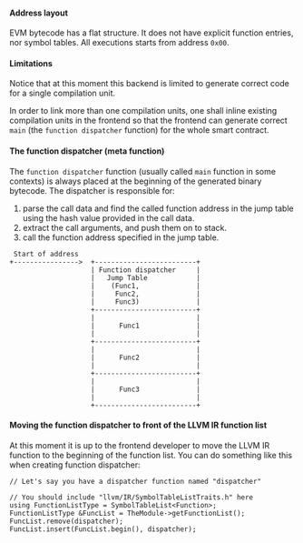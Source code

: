 #### Address layout

EVM bytecode has a flat structure. It does not have explicit function entries, nor symbol tables. All executions starts
from address `0x00`.

#### Limitations

Notice that at this moment this backend is limited to generate correct code for a single compilation unit.

In order to link more than one compilation units, one shall inline existing compilation units in the frontend so that
the frontend can generate correct `main` (the `function dispatcher` function) for the whole smart contract.

#### The function dispatcher (meta function)

The `function dispatcher` function (usually called `main` function in some contexts) is always placed at the beginning
of the generated binary bytecode. The dispatcher is responsible for:

1. parse the call data and find the called function address in the jump table using the hash value provided in the call
   data.
2. extract the call arguments, and push them on to stack.
3. call the function address specified in the jump table.

```
 Start of address
+---------------->  +-------------------------+
                    | Function dispatcher     |
                    |   Jump Table            |
                    |    (Func1,              |
                    |     Func2,              |
                    |     Func3)              |
                    +-------------------------+
                    |                         |
                    |      Func1              |
                    |                         |
                    +-------------------------+
                    |                         |
                    |      Func2              |
                    |                         |
                    +-------------------------+
                    |                         |
                    |      Func3              |
                    |                         |
                    +-------------------------+
```

#### Moving the function dispatcher to front of the LLVM IR function list

At this moment it is up to the frontend developer to move the LLVM IR function to the beginning of the function list.
You can do something like this when creating function dispatcher:

```
// Let's say you have a dispatcher function named "dispatcher"

// You should include "llvm/IR/SymbolTableListTraits.h" here
using FunctionListType = SymbolTableList<Function>;
FunctionListType &FuncList = TheModule->getFunctionList();
FuncList.remove(dispatcher);
FuncList.insert(FuncList.begin(), dispatcher);
```